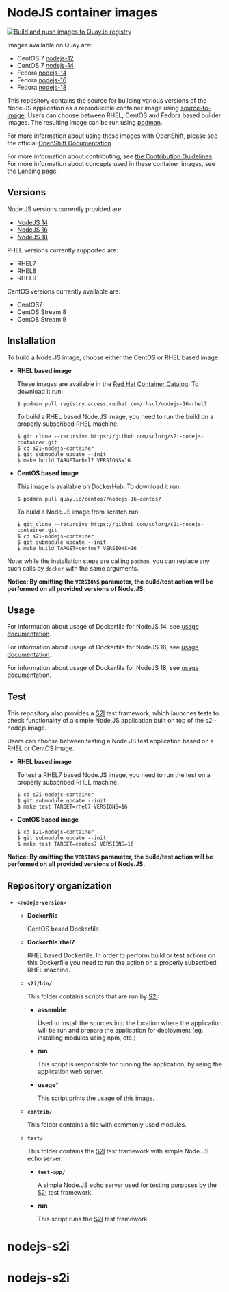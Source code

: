 NodeJS container images
====================

[![Build and push images to Quay.io registry](https://github.com/sclorg/s2i-nodejs-container/actions/workflows/build-and-push.yml/badge.svg)](https://github.com/sclorg/s2i-nodejs-container/actions/workflows/build-and-push.yml)

Images available on Quay are:
* CentOS 7 [nodejs-12](https://quay.io/repository/centos7/nodejs-12-centos7)
* CentOS 7 [nodejs-14](https://quay.io/repository/centos7/nodejs-14-centos7)
* Fedora [nodejs-14](https://quay.io/repository/fedora/nodejs-14)
* Fedora [nodejs-16](https://quay.io/repository/fedora/nodejs-16)
* Fedora [nodejs-18](https://quay.io/repository/fedora/nodejs-18)

This repository contains the source for building various versions of
the Node.JS application as a reproducible container image using
[source-to-image](https://github.com/openshift/source-to-image).
Users can choose between RHEL, CentOS and Fedora based builder images.
The resulting image can be run using [podman](https://github.com/containers/libpod).

For more information about using these images with OpenShift, please see the
official [OpenShift Documentation](https://docs.okd.io/latest/using_images/s2i_images/nodejs.html).

For more information about contributing, see
[the Contribution Guidelines](https://github.com/sclorg/welcome/blob/master/contribution.md).
For more information about concepts used in these container images, see the
[Landing page](https://github.com/sclorg/welcome).


Versions
---------------
Node.JS versions currently provided are:
* [NodeJS 14](14)
* [NodeJS 16](16)
* [NodeJS 18](18)

RHEL versions currently supported are:
* RHEL7
* RHEL8
* RHEL9

CentOS versions currently available are:
* CentOS7
* CentOS Stream 8
* CentOS Stream 9


Installation
---------------
To build a Node.JS image, choose either the CentOS or RHEL based image:
*  **RHEL based image**

    These images are available in the [Red Hat Container Catalog](https://access.redhat.com/containers/#/registry.access.redhat.com/rhscl/nodejs-16-rhel7).
    To download it run:

    ```
    $ podman pull registry.access.redhat.com/rhscl/nodejs-16-rhel7
    ```

    To build a RHEL based Node.JS image, you need to run the build on a properly
    subscribed RHEL machine.

    ```
    $ git clone --recursive https://github.com/sclorg/s2i-nodejs-container.git
    $ cd s2i-nodejs-container
    $ git submodule update --init
    $ make build TARGET=rhel7 VERSIONS=16
    ```

*  **CentOS based image**

    This image is available on DockerHub. To download it run:

    ```
    $ podman pull quay.io/centos7/nodejs-16-centos7
    ```

    To build a Node.JS image from scratch run:

    ```
    $ git clone --recursive https://github.com/sclorg/s2i-nodejs-container.git
    $ cd s2i-nodejs-container
    $ git submodule update --init
    $ make build TARGET=centos7 VERSIONS=16
    ```

Note: while the installation steps are calling `podman`, you can replace any such calls by `docker` with the same arguments.

**Notice: By omitting the `VERSIONS` parameter, the build/test action will be performed
on all provided versions of Node.JS.**


Usage
-----

For information about usage of Dockerfile for NodeJS 14,
see [usage documentation](14/README.md).

For information about usage of Dockerfile for NodeJS 16,
see [usage documentation](16/README.md).

For information about usage of Dockerfile for NodeJS 18,
see [usage documentation](18/README.md).

Test
----
This repository also provides a [S2I](https://github.com/openshift/source-to-image) test framework,
which launches tests to check functionality of a simple Node.JS application built on top of the s2i-nodejs image.

Users can choose between testing a Node.JS test application based on a RHEL or CentOS image.

*  **RHEL based image**

    To test a RHEL7 based Node.JS image, you need to run the test on a properly
    subscribed RHEL machine.

    ```
    $ cd s2i-nodejs-container
    $ git submodule update --init
    $ make test TARGET=rhel7 VERSIONS=16
    ```

*  **CentOS based image**

    ```
    $ cd s2i-nodejs-container
    $ git submodule update --init
    $ make test TARGET=centos7 VERSIONS=16
    ```

**Notice: By omitting the `VERSIONS` parameter, the build/test action will be performed
on all provided versions of Node.JS.**


Repository organization
------------------------
* **`<nodejs-version>`**

    * **Dockerfile**

        CentOS based Dockerfile.

    * **Dockerfile.rhel7**

        RHEL based Dockerfile. In order to perform build or test actions on this
        Dockerfile you need to run the action on a properly subscribed RHEL machine.

    * **`s2i/bin/`**

        This folder contains scripts that are run by [S2I](https://github.com/openshift/source-to-image):

        *   **assemble**

            Used to install the sources into the location where the application
            will be run and prepare the application for deployment (eg. installing
            modules using npm, etc.)

        *   **run**

            This script is responsible for running the application, by using the
            application web server.

        *   **usage***

            This script prints the usage of this image.

    * **`contrib/`**

        This folder contains a file with commonly used modules.

    * **`test/`**

        This folder contains the [S2I](https://github.com/openshift/source-to-image)
        test framework with simple Node.JS echo server.

        * **`test-app/`**

            A simple Node.JS echo server used for testing purposes by the [S2I](https://github.com/openshift/source-to-image) test framework.

        * **run**

            This script runs the [S2I](https://github.com/openshift/source-to-image) test framework.

# nodejs-s2i
# nodejs-s2i

